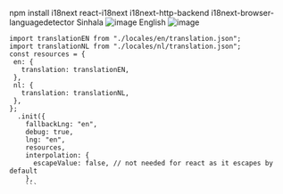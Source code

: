 npm install i18next react-i18next i18next-http-backend i18next-browser-languagedetector
Sinhala
![image](https://user-images.githubusercontent.com/12700182/133940744-2d4e2af5-a818-4500-87b4-453a487f55a8.png)
English
![image](https://user-images.githubusercontent.com/12700182/133940724-cc264dc7-dfac-4e09-b9fe-d070a29ddd26.png)

```
import translationEN from "./locales/en/translation.json";
import translationNL from "./locales/nl/translation.json";
const resources = {
 en: {
   translation: translationEN,
 },
 nl: {
   translation: translationNL,
 },
};
  .init({
    fallbackLng: "en",
    debug: true,
    lng: "en",
    resources,
    interpolation: {
      escapeValue: false, // not needed for react as it escapes by default
    },
    ```
